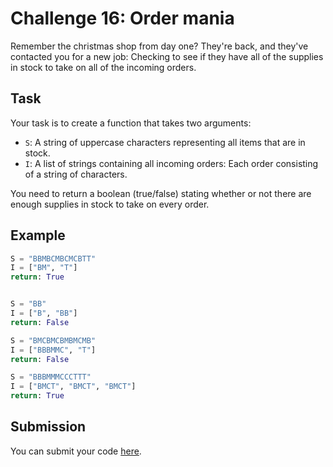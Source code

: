 # Challenge 16: Order mania

Remember the christmas shop from day one? They're back, and they've contacted you for a new job: Checking to see if they have all of the supplies in stock to take on all of the incoming orders.


## Task

Your task is to create a function that takes two arguments:

- `S`: A string of uppercase characters representing all items that are in stock.
- `I`: A list of strings containing all incoming orders: Each order consisting of a string of characters.

You need to return a boolean (true/false) stating whether or not there are enough supplies in stock to take on every order.

## Example

```py
S = "BBMBCMBCMCBTT"
I = ["BM", "T"]
return: True


S = "BB"
I = ["B", "BB"]
return: False

S = "BMCBMCBMBMCMB"
I = ["BBBMMC", "T"]
return: False

S = "BBBMMMCCCTTT"
I = ["BMCT", "BMCT", "BMCT"]
return: True
```

## Submission

You can submit your code [here](https://docs.google.com/forms/d/1SsjQ2lDbAs_g1H49ZS44y6Tw1KuX3sM9f6GKW_YaNaI).